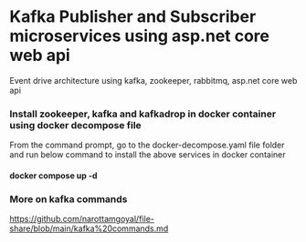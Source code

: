 # Kafka Publisher and Subscriber microservices using asp.net core web api
Event drive architecture using kafka, zookeeper, rabbitmq, asp.net core web api

### Install zookeeper, kafka and kafkadrop in docker container using docker decompose file
From the command prompt, go to the docker-decompose.yaml file folder and run below command to install the above services in docker container

#### docker compose up -d

### More on kafka commands
https://github.com/narottamgoyal/file-share/blob/main/kafka%20commands.md


